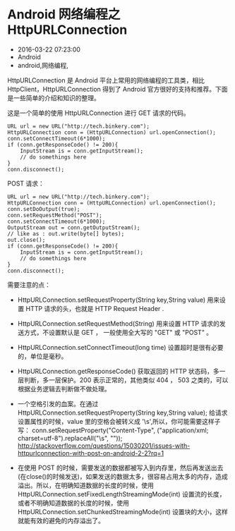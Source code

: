 # Android 网络编程之 HttpURLConnection
- 2016-03-22 07:23:00
- Android
- android,网络编程,

<!--markdown-->HttpURLConnection 是 Android 平台上常用的网络编程的工具类，相比 HttpClient，HttpURLConnection 得到了 Android 官方很好的支持和推荐。下面是一些简单的介绍和知识的整理。

<!--more-->

这是一个简单的使用 HttpURLConnection 进行 GET 请求的代码。

    URL url = new URL("http://tech.binkery.com");
    HttpURLConnection conn = (HttpURLConnection) url.openConnection();
    conn.setConnectTimeout(6*1000);
    if (conn.getResponseCode() != 200){
        InputStream is = conn.getInputStream();
        // do somethings here
    }
    conn.disconnect();

POST 请求：

    URL url = new URL("http://tech.binkery.com");
    HttpURLConnection conn = (HttpURLConnection) url.openConnection();
    conn.setDoOutput(true); 
    conn.setRequestMethod("POST");
    conn.setConnectTimeout(6*1000);
    OutputStream out = conn.getOutputStream();  
    // like as : out.write(byte[] bytes);
    out.close(); 
    if (conn.getResponseCode() != 200){
        InputStream is = conn.getInputStream();
        // do somethings here
    }
    conn.disconnect();

需要注意的点：

 - HttpURLConnection.setRequestProperty(String key,String value) 用来设置 HTTP 请求的头，也就是 HTTP Request Header .

 - HttpURLConnection.setRequestMethod(String) 用来设置 HTTP 请求的发送方式，不设置默认是 GET ， 一般使用全大写的 "GET" 或 "POST" 。

 - HttpURLConnection.setConnectTimeout(long time) 设置超时是很有必要的，单位是毫秒。

 - HttpURLConnection.getResponseCode() 获取返回的 HTTP 状态码，多一层判断，多一层保护。200 表示正常的，其他类似 404 ， 503 之类的，可以根据业务逻辑去判断做不做处理。

 - 一个空格引发的血案。在通过 HttpURLConnection.setRequestProperty(String key,String value); 给请求设置属性的时候，value 里的空格会被转义成 '\s',所以，你可能需要这样子写：
conn.setRequestProperty("Content-Type", ("application/xml; charset=utf-8").replaceAll("\\s", ""));
http://stackoverflow.com/questions/15030201/issues-with-httpurlconnection-with-post-on-android-2-2?rq=1

 - 在使用 POST 的时候，需要发送的数据都被写入到内存里，然后再发送出去(在close()的时候发送)，如果发送的数据太多，很容易占用太多的内存，造成溢出。所以，在明确知道数据的长度的时候，使用 HttpURLConnection.setFixedLengthStreamingMode(int) 设置流的长度，或者不明确知道数据的长度的时候，使用 HttpURLConnection.setChunkedStreamingMode(int) 设置块的大小，这样就能有效的避免的内存溢出了。
